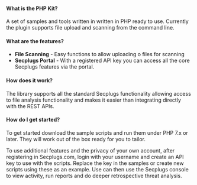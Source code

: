 #### What is the PHP Kit?

A set of samples and tools written in written in PHP ready to use. 
Currently the plugin supports file upload and scanning from the command line.

#### What are the features?

- __File Scanning__ - Easy functions to allow uploading o files for scanning
- __Secplugs Portal__ - With a registered API key you can access all the core Secplugs features via the portal.

#### How does it work?

The library supports all the standard Secplugs functionality allowing access to file analysis functionality and makes it easier than integrating directly with the REST APIs.

#### How do I get started?

To get started download the sample scripts and run them under PHP 7.x or later. They will work out of the box ready for you to tailor.

To use additional features and the privacy of your own account, after registering in Secplugs.com, login with your username and create an API key to use with the scripts. 
Replace the key in the samples or create new scripts using these as an example.
Use can then use the Secplugs console to view activity, run reports and do deeper retrospective threat analysis.

